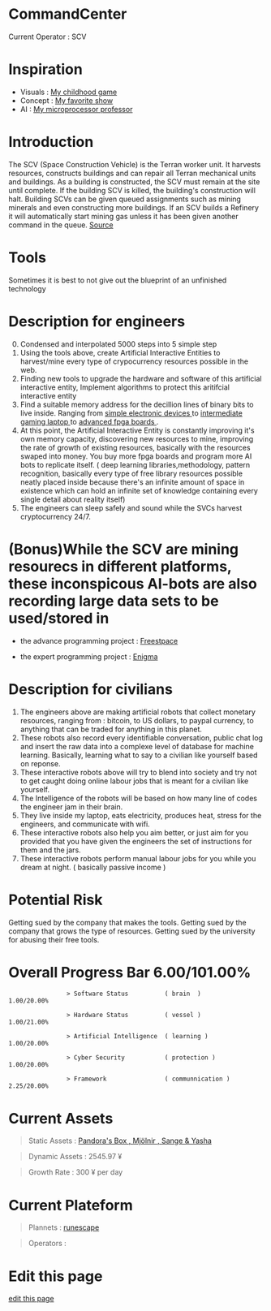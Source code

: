 # CommandCenter
Current Operator :  SCV

# Inspiration

* Visuals : <span class="edit-link"><a href="https://en.wikipedia.org/wiki/StarCraft" target="_blank"><i class="fa fa-github"></i> My childhood game </a></span>
* Concept : <span class="edit-link"><a href="https://en.wikipedia.org/wiki/Westworld_(TV_series)" target="_blank"><i class="fa fa-github"></i> My favorite show </a></span>
* AI : <span class="edit-link"><a href="https://www.youtube.com/watch?v=lixNP2DrupY&ab_channel=GraduateStudies" target="_blank"><i class="fa fa-github"></i> My microprocessor professor </a></span>

# Introduction

The SCV (Space Construction Vehicle) is the Terran worker unit. It harvests resources, constructs buildings and can repair all Terran mechanical units and buildings. As a building is constructed, the SCV must remain at the site until complete. If the building SCV is killed, the building's construction will halt. Building SCVs can be given queued assignments such as mining minerals and even constructing more buildings. If an SCV builds a Refinery it will automatically start mining gas unless it has been given another command in the queue.
<span class="edit-link"><a href="https://liquipedia.net/starcraft2/SCV_(Legacy_of_the_Void)" target="_blank"><i class="fa fa-github"></i> Source</a></span>
                                          

# Tools


Sometimes it is best to not give out the blueprint of an unfinished technology


# Description for engineers
0. Condensed and interpolated 5000 steps into 5 simple step 
1. Using the tools above, create Artificial Interactive Entities to harvest/mine every type of crypocurrency resources possible in the web.
2. Finding new tools to upgrade the hardware and software of this artificial interactive entity, Implement algorithms to protect this aritifcial interactive entity
3. Find a suitable memory address for the decillion lines of binary bits to live inside. Ranging from </a><span class="edit-link"><a href="https://github.com/ai-gorithm-js/CommandCenter/blob/main/fpga/gameboy.jpg"><i class="fa fa-github"></i> simple electronic devices </a> to <span class="edit-link"><a href="https://www.asus.com/ca-en/Laptops/ROG-GL553VD/specifications/" target="_blank"><i class="fa fa-github"></i> intermediate gaming laptop    </a> to <a href="https://developer.arm.com/tools-and-software/development-boards/fpga-prototyping-boards/mps2" target="_blank"><i class="fa fa-github"></i> advanced fpga boards  </a>. 
4. At this point, the Artificial Interactive Entity is constantly improving it's own memory capacity, discovering new resources to mine, improving the rate of growth of existing resources, basically with the resources swaped into money. You buy more fpga boards and program more AI bots to replicate itself. ( deep learning libraries,methodology, pattern recognition, basically every type of free library resources possible neatly placed inside because there's an infinite amount of space in existence which can hold an infinite set of knowledge containing every single detail about reality itself) 
5. The engineers can sleep safely and sound while the SVCs harvest cryptocurrency 24/7. 

# (Bonus)While the SCV are mining resourecs in different platforms, these inconspicous AI-bots are also recording large data sets to be used/stored in

* the advance programming  project : [Freestpace](https://github.com/ai-gorithm-js/Freestpace) 

* the expert programming  project  : [Enigma](https://github.com/ai-gorithm-js/Enigma) 


# Description for civilians

1. The engineers above are making artificial robots that collect monetary resources, ranging from : bitcoin, to US dollars, to paypal currency, to anything that can be traded for anything in this planet.
2. These robots also record every identifiable conversation, public chat log and insert the raw data into a complexe level of database for machine learning. Basically, learning what to say to a civilian like yourself based on reponse. 
3. These interactive robots above will try to blend into society and try not to get caught doing online labour jobs that is meant for a civilian like yourself.
4. The Intelligence of the robots will be based on how many line of codes the engineer jam in their brain. 
5. They live inside my laptop, eats electricity, produces heat, stress for the engineers, and communicate with wifi.
6. These interactive robots also help you aim better, or just aim for you provided that you have given the engineers the set of instructions for them and the jars.
7. These interactive robots perform manual labour jobs for you while you dream at night. ( basically passive income )

# Potential Risk

Getting sued by the company that makes the tools.
Getting sued by the company that grows the type of resources.
Getting sued by the university for abusing their free tools.

# Overall Progress Bar 6.00/101.00%

                    > Software Status          ( brain  )                 1.00/20.00% 
   
                    > Hardware Status          ( vessel )                 1.00/21.00%
  
                    > Artificial Intelligence  ( learning )               1.00/20.00%
  
                    > Cyber Security           ( protection )             1.00/20.00%
  
                    > Framework                ( communnication )         2.25/20.00%
  
# Current Assets
  
  > Static Assets  : <span class="edit-link"><a href="https://www.asus.com/ca-en/Laptops/ROG-GL553VD/specifications/" target="_blank"><i class="fa fa-github"></i> Pandora's Box     </a>
  <span class="edit-link"><a href="https://rog.asus.com/ca-en/laptops/rog-strix/rog-strix-scar-iii-g531-series/spec/" target="_blank"><i class="fa fa-github"></i>,   Mjölnir     </a><span class="edit-link"><a href="https://github.com/ai-gorithm-js/CommandCenter/blob/main/fpga/gameboy.jpg"><i class="fa fa-github"></i>,   Sange & Yasha  </a>
  
 
  > Dynamic Assets : 2545.97 ¥
  
  > Growth Rate    : 300 ¥ per day
  
# Current Plateform 

  > Plannets       : [runescape](https://github.com/ai-gorithm-js/CommandCenter/tree/main/planets/runescape) 
  
  > Operators      : 
  
# Edit this page


<span class="edit-link"><a href="https://github.com/ai-gorithm-js/CommandCenter/edit/main/README.md" target="_blank"><i class="fa fa-github"></i> edit this page</a></span>
